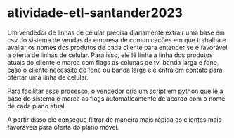 # atividade-etl-santander2023

Um vendedor de linhas de celular precisa diariamente extrair uma base em csv do sistema de vendas da empresa de comunicações em que trabalha e avaliar os nomes dos produtos de cada cliente para entender se é favorável a oferta de linhas de celular. Para isso, ele lê linha a linha dos produtos atuais do cliente e marca com flags as colunas de tv, banda larga e fone, caso o cliente necessite de fone ou banda larga ele entra em contato para ofertar uma linha de celular.

Para facilitar esse processo, o vendedor cria um script em python que lê a base do sistema e marca as flags automaticamente de acordo com o nome de cada plano atual.

A partir disso ele consegue filtrar de maneira mais rápida os clientes mais favoráveis para oferta do plano móvel.
